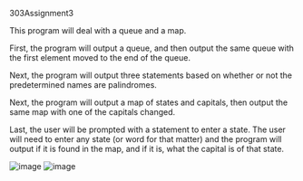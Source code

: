 303Assignment3

This program will deal with a queue and a map.

First, the program will output a queue, and then output the same queue with the first element moved to the end of the queue.

Next, the program will output three statements based on whether or not the predetermined names are palindromes.

Next, the program will output a map of states and capitals, then output the same map with one of the capitals changed. 

Last, the user will be prompted with a statement to enter a state.
The user will need to enter any state (or word for that matter) and the program will output if it is found in the map, 
and if it is, what the capital is of that state.

![image](https://user-images.githubusercontent.com/91101715/206614781-36aeafd2-2a71-42a8-98f8-386b3bfec425.png)
![image](https://user-images.githubusercontent.com/91101715/206614897-b026455c-f6c9-4e4a-a670-9e522bbdf681.png)
